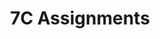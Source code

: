 ---
title: 7C Assignments
layout: assignments
description: >-
  The following links contain assignment descriptions.
intro:
  blurbs:
    - image: /img/illustrations-coffee.svg
      text: >
        Assignment 1
      link: fall2022/7C-english/assignment1/
      disabled:
    - image: /img/illustrations-coffee-gear.svg
      text: >
        Assignment 2
      link: fall2022/7C-english/assignment2/
      disabled:
    - image: /img/illustrations-tutorials.svg
      text: >
        Assignment 3
      link: fall2022/7C-english/assignment3/
      disabled:
    - image: /img/illustrations-meeting-space.svg
      text: >
        Assignment 4
      link: fall2022/7C-english/assignment4/
      disabled: disabled
---